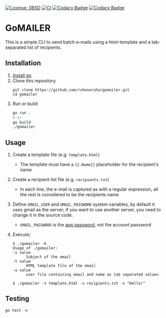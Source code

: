 [![License: 0BSD](https://img.shields.io/badge/license-0BSD-informational)](https://opensource.org/licenses/0BSD)
[![CI](https://github.com/rvhonorato/gomailer/actions/workflows/unittest.yml/badge.svg)](https://github.com/rvhonorato/gomailer/actions/workflows/unittest.yml)
[![Codacy Badge](https://app.codacy.com/project/badge/Grade/53caceaf22504b2c8020ca62a6d45367)](https://www.codacy.com/gh/rvhonorato/gomailer/dashboard?utm_source=github.com&amp;utm_medium=referral&amp;utm_content=rvhonorato/gomailer&amp;utm_campaign=Badge_Grade)
[![Codacy Badge](https://app.codacy.com/project/badge/Coverage/53caceaf22504b2c8020ca62a6d45367)](https://www.codacy.com/gh/rvhonorato/gomailer/dashboard?utm_source=github.com&utm_medium=referral&utm_content=rvhonorato/gomailer&utm_campaign=Badge_Coverage)

# GoMAILER

This is a simple CLI to send batch e-mails using a html-template and a tab-separated list of recipients.

## Installation

1. [Install go](https://go.dev/doc/install)
2. Clone this repository
   ```text
   git clone https://github.com/rvhonorato/gomailer.git
   cd gomailer
   ```
3. Run or build
   ```bash
   go run .
   # or
   go build
   ./gomailer
   ```

## Usage

1. Create a template file (e.g. `template.html`)
   - The template must have a `{{.Name}}` placeholder for the recipient's name
2. Create a recipient list file (e.g. `recipients.txt`)
   - In each line, the e-mail is captured as with a regular expression, all the rest is considered to be the recipients name
3. Define `GMAIL_USER` and `GMAIL_PASSWORD` system variables, by default it uses gmail as the server; if you want to use another server, you need to change it in the source code.

   - `GMAIL_PASSWORD` is the [app password](https://support.google.com/accounts/answer/185833?hl=en), not the account password

4. Execute;

   ```text
   $ ./gomailer -h
   Usage of ./gomailer:
   -s value
         Subject of the email
   -t value
         HTML template file of the email
   -u value
         user file containing email and name as tab separated values

   $ ./gomailer -t template.html -u recipients.txt -s "Hello!"
   ```

## Testing

```text
go test -v
```

